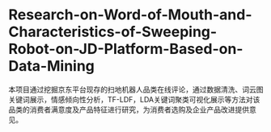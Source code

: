 # Research-on-Word-of-Mouth-and-Characteristics-of-Sweeping-Robot-on-JD-Platform-Based-on-Data-Mining
本项目通过挖掘京东平台现存的扫地机器人品类在线评论，通过数据清洗、词云图关键词展示，情感倾向性分析，TF-LDF，LDA关键词聚类可视化展示等方法对该品类的消费者满意度及产品特征进行研究，为消费者选购及企业产品改进提供意见。
